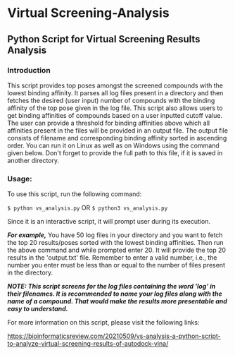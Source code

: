 # Virtual Screening-Analysis

## Python Script for Virtual Screening Results Analysis

### Introduction

This script provides top poses amongst the screened compounds with the lowest binding affinity.
It parses all log files present in a directory and then fetches the desired (user input) number of compounds with the binding affinity of the top pose given in the log file. 
This script also allows users to get binding affinities of compounds based on a user inputted cutoff value. The user can provide a threshold for binding affinities above which all affinities present in the files will be provided in an output file.
The output file consists of filename and corresponding binding affinity sorted in ascending order.
You can run it on Linux as well as on Windows using the command given below. Don't forget to provide the full path to this file, if it is saved in another directory.

### Usage:

To use this script, run the following command:

```$ python vs_analysis.py``` 
OR
```$ python3 vs_analysis.py```


Since it is an interactive script, it will prompt user during its execution.

***For example,***
You have 50 log files in your directory and you want to fetch the top 20 results/poses sorted with the lowest binding affinities.
Then run the above command and while prompted enter 20. It will provide the top 20 results in the 'output.txt' file.
Remember to enter a valid number, i.e., the number you enter must be less than or equal to the number of files present in the directory.

***NOTE:
This script screens for the log files containing the word 'log' in their filenames.
It is recommended to name your log files along with the name of a compound. That would make the results more presentable and easy to understand.***

For more information on this script, please visit the following links:

https://bioinformaticsreview.com/20210509/vs-analysis-a-python-script-to-analyze-virtual-screening-results-of-autodock-vina/

